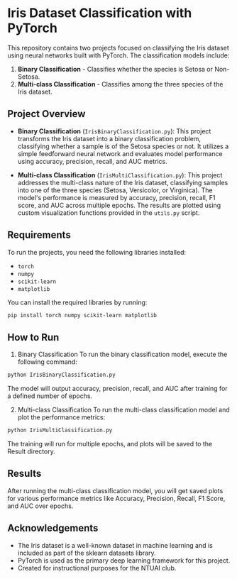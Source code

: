 # Iris Dataset Classification with PyTorch

This repository contains two projects focused on classifying the Iris dataset using neural networks built with PyTorch. The classification models include:

1. **Binary Classification** - Classifies whether the species is Setosa or Non-Setosa.
2. **Multi-class Classification** - Classifies among the three species of the Iris dataset.

## Project Overview

- **Binary Classification** (`IrisBinaryClassification.py`): This project transforms the Iris dataset into a binary classification problem, classifying whether a sample is of the Setosa species or not. It utilizes a simple feedforward neural network and evaluates model performance using accuracy, precision, recall, and AUC metrics.
  
- **Multi-class Classification** (`IrisMultiClassification.py`): This project addresses the multi-class nature of the Iris dataset, classifying samples into one of the three species (Setosa, Versicolor, or Virginica). The model's performance is measured by accuracy, precision, recall, F1 score, and AUC across multiple epochs. The results are plotted using custom visualization functions provided in the `utils.py` script.

## Requirements

To run the projects, you need the following libraries installed:

- `torch`
- `numpy`
- `scikit-learn`
- `matplotlib`

You can install the required libraries by running:
```bash
pip install torch numpy scikit-learn matplotlib
```

## How to Run
1. Binary Classification
  To run the binary classification model, execute the following command:  
  ```bash
  python IrisBinaryClassification.py
  ```
  The model will output accuracy, precision, recall, and AUC after training for a defined number of epochs.

2. Multi-class Classification
  To run the multi-class classification model and plot the performance metrics:
  ```bash
  python IrisMultiClassification.py
  ```
  The training will run for multiple epochs, and plots will be saved to the Result directory.

## Results
After running the multi-class classification model, you will get saved plots for various performance metrics like Accuracy, Precision, Recall, F1 Score, and AUC over epochs.

## Acknowledgements
- The Iris dataset is a well-known dataset in machine learning and is included as part of the sklearn datasets library.
- PyTorch is used as the primary deep learning framework for this project.
- Created for instructional purposes for the NTUAI club.

